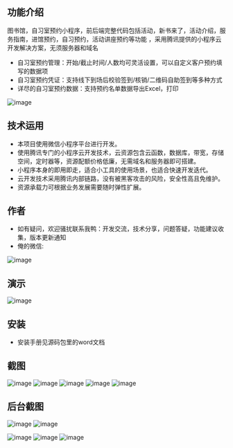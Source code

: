 ## 功能介绍 
    
图书馆，自习室预约小程序，前后端完整代码包括活动，新书来了，活动介绍，服务指南，进馆预约，自习预约，活动讲座预约等功能  ，采用腾讯提供的小程序云开发解决方案，无须服务器和域名

- 自习室预约管理：开始/截止时间/人数均可灵活设置，可以自定义客户预约填写的数据项
- 自习室预约凭证：支持线下到场后校验签到/核销/二维码自助签到等多种方式
- 详尽的自习室预约数据：支持预约名单数据导出Excel，打印

![image](https://user-images.githubusercontent.com/101301937/157620905-0e787600-4187-4ecb-b7f9-cae01e2b86ca.png)
 

## 技术运用
- 本项目使用微信小程序平台进行开发。
- 使用腾讯专门的小程序云开发技术，云资源包含云函数，数据库，带宽，存储空间，定时器等，资源配额价格低廉，无需域名和服务器即可搭建。
- 小程序本身的即用即走，适合小工具的使用场景，也适合快速开发迭代。
- 云开发技术采用腾讯内部链路，没有被黑客攻击的风险，安全性高且免维护。
- 资源承载力可根据业务发展需要随时弹性扩展。  



## 作者
- 如有疑问，欢迎骚扰联系我鸭：开发交流，技术分享，问题答疑，功能建议收集，版本更新通知
- 俺的微信:

![image](https://user-images.githubusercontent.com/101301937/157620925-de2ea5af-5f95-4871-8743-8621b66ae4d3.png)



## 演示
![image](https://user-images.githubusercontent.com/101301937/157620916-0d441be5-98c5-42aa-819c-59bed795e4f7.png)
 




## 安装

- 安装手册见源码包里的word文档




## 截图
 ![image](https://user-images.githubusercontent.com/101301937/157620956-0e098675-de6c-4e36-b297-3b0c1de4850e.png)
![image](https://user-images.githubusercontent.com/101301937/157620965-fe17f449-5009-4c31-94d4-310c933f4aa7.png)
![image](https://user-images.githubusercontent.com/101301937/157620973-43d69bea-c5c2-490d-8e71-41a2e688324e.png)
![image](https://user-images.githubusercontent.com/101301937/157620984-6928d5ea-47ab-4f0e-b1a5-f1f65c6fd69e.png)
![image](https://user-images.githubusercontent.com/101301937/157620991-f3dc12aa-cd34-4700-b2ad-b05084ddb27d.png)

 
## 后台截图
 ![image](https://user-images.githubusercontent.com/101301937/157621001-d28e22f4-2599-4bfe-8765-de180399110f.png)
![image](https://user-images.githubusercontent.com/101301937/157621011-ce1d8924-63e4-4d46-9c8c-85e4c341eef3.png)

![image](https://user-images.githubusercontent.com/101301937/157621021-d97498cb-7063-44f1-be98-489c3265d5c2.png)
![image](https://user-images.githubusercontent.com/101301937/157621036-ef1e58bb-db8c-4e73-9d23-88017929a04b.png)
![image](https://user-images.githubusercontent.com/101301937/157621049-e74cfd17-6617-45c8-8938-829a21bc9b0c.png)



